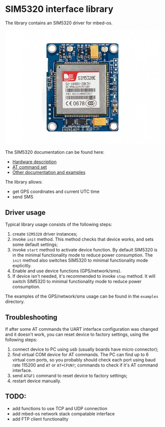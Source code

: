 # SIM5320 interface library

The library contains an SIM5320 driver for mbed-os.

![](images/board.jpg)

The SIM5320 documentation can be found here:

- [Hardware description](https://simcom.ee/documents/SIM5320/SIM5320_Hardware_Design_V1.07.pdf)
- [AT command set](https://simcom.ee/documents/SIM5320/SIMCOM_SIM5320_ATC_EN_V2.05.pdf)
- [Other documentation and examples](https://simcom.ee/documents/?dir=SIM5320)

The library allows:

- get GPS coordinates and current UTC time
- send SMS

## Driver usage

Typical library usage consists of the following steps:

1. create `SIM5320` driver instances;
2. invoke `init` method. This method checks that device works, and sets some default settings;
3. invoke `start` method to activate device function. By default SIM5320 is in the minimal functionality mode 
   to reduce power consumption. The `init` method also switches SIM5320 to minimal functionality mode explicitly.
4. Enable and use device functions (GPS/network/sms).
5. If device isn't needed, it's recommended to invoke `stop` method. It will switch SIM5320 to minimal functionality mode
   to reduce power consumption.

The examples of the GPS/network/sms usage can be found in the `examples` directory.

## Troubleshooting

If after some AT commands the UART interface configuration was changed and it doesn't work,
you can reset device to factory settings, using the following steps:

1. connect device to PC using usb (usually boards have micro connector);
2. find virtual COM device for AT commands. The PC can find up to 6 virtual com ports,
   so you probably should check each port using baud rate 115200 and `AT` or `AT+CFUN?`;
   commands to check if it's AT command interface.
3. send `AT&F1` command to reset device to factory settings;
4. restart device manually.

## TODO:

- add functions to use TCP and UDP connection
- add mbed-os network stack compatable interface
- add FTP client functionality
